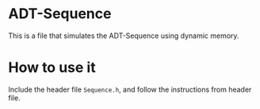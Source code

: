 # ADT-Sequence
This is a file that simulates the ADT-Sequence using dynamic memory.

# How to use it
Include the header file `Sequence.h`, and follow the instructions from header file.

